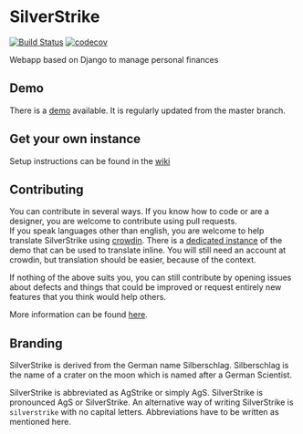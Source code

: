 # SilverStrike
[![Build Status](https://travis-ci.org/agstrike/silverstrike.svg?branch=master)](https://travis-ci.org/agstrike/silverstrike)
[![codecov](https://codecov.io/gh/agstrike/silverstrike/branch/master/graph/badge.svg)](https://codecov.io/gh/agstrike/silverstrike)

Webapp based on Django to manage personal finances

## Demo
There is a [demo](https://demo.silverstrike.org/) available.
It is regularly updated from the master branch.

## Get your own instance

Setup instructions can be found in the [wiki](https://github.com/agstrike/silverstrike/wiki/Setup-instructions)

## Contributing

You can contribute in several ways. If you know how to code or are a designer, you are welcome to contribute using pull requests.  
If you speak languages other than english, you are welcome to help translate SilverStrike using [crowdin](https://crowdin.com/project/silverstrike).
There is a [dedicated instance](https://trans.silverstrike.org) of the demo that can be used to translate inline. You will still need an account at crowdin, but translation should be easier,
because of the context. 

If nothing of the above suits you, you can still contribute by opening issues about defects and things that could be improved or request entirely new features that you think would help others.

More information can be found [here](https://github.com/agstrike/silverstrike/blob/master/CONTRIBUTING.md).

## Branding

SilverStrike is derived from the German name Silberschlag. Silberschlag is the name of a crater on the moon which is named after a German Scientist.

SilverStrike is abbreviated as AgStrike or simply AgS. SilverStrike is pronounced AgS or SilverStrike.
An alternative way of writing SilverStrike is `silverstrike` with no capital letters. Abbreviations have to be written as mentioned here.
